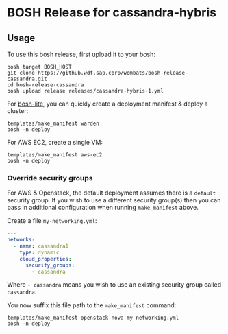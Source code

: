 # BOSH Release for cassandra-hybris

## Usage

To use this bosh release, first upload it to your bosh:

```
bosh target BOSH_HOST
git clone https://github.wdf.sap.corp/wombats/bosh-release-cassandra.git
cd bosh-release-cassandra
bosh upload release releases/cassandra-hybris-1.yml
```

For [bosh-lite](https://github.com/cloudfoundry/bosh-lite), you can quickly create a deployment manifest & deploy a cluster:

```
templates/make_manifest warden
bosh -n deploy
```

For AWS EC2, create a single VM:

```
templates/make_manifest aws-ec2
bosh -n deploy
```

### Override security groups

For AWS & Openstack, the default deployment assumes there is a `default` security group. If you wish to use a different security group(s) then you can pass in additional configuration when running `make_manifest` above.

Create a file `my-networking.yml`:

``` yaml
---
networks:
  - name: cassandra1
    type: dynamic
    cloud_properties:
      security_groups:
        - cassandra
```

Where `- cassandra` means you wish to use an existing security group called `cassandra`.

You now suffix this file path to the `make_manifest` command:

```
templates/make_manifest openstack-nova my-networking.yml
bosh -n deploy
```
